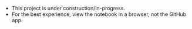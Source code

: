 - This project is under construction/in-progress.
- For the best experience, view the notebook in a browser, not the GitHub app.